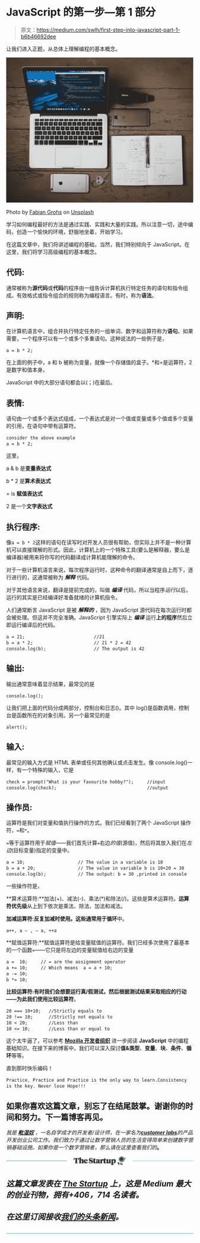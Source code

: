 # JavaScript 的第一步—第 1 部分

> 原文：<https://medium.com/swlh/first-step-into-javascript-part-1-b6b46692dee>

让我们进入正题，从总体上理解编程的基本概念。

![](img/955351bcc5df4b9ee1118ddf80053005.png)

Photo by [Fabian Grohs](https://unsplash.com/photos/XMFZqrGyV-Q?utm_source=unsplash&utm_medium=referral&utm_content=creditCopyText) on [Unsplash](https://unsplash.com/search/photos/programming?utm_source=unsplash&utm_medium=referral&utm_content=creditCopyText)

学习如何编程最好的方法是通过实践、实践和大量的实践。所以注意一切，途中编码，创造一个愉快的环境，舒服地坐着，开始学习。

在这篇文章中，我们将讲述编程的基础，当然，我们特别倾向于 JavaScript。在这里，我们将学习高级编程的基本概念。

## 代码:

通常被称为**源代码**或**代码**的程序由一组告诉计算机执行特定任务的语句和指令组成。有效格式或指令组合的规则称为编程语言。有时，称为**语法**。

## 声明:

在计算机语言中，组合并执行特定任务的一组单词、数字和运算符称为**语句**。如果需要，一个程序可以有一个或多个多重语句。这种说法的一些例子是，

```
a = b * 2;
```

在上面的例子中，a 和 b 被称为变量，就像一个存储值的盒子。*和=是运算符，2 是数字和值本身。

JavaScript 中的大部分语句都会以(；)在最后。

## 表情:

语句由一个或多个表达式组成，一个表达式是对一个值或变量或多个值或多个变量的引用，在语句中带有运算符。

```
consider the above example
a = b * 2;
```

这里，

a & b 是**变量表达式**

b * 2 是**算术表达式**

= is **赋值表达式**

2 是一个**文字表达式**

## 执行程序:

像`a = b * 2`这样的语句在读写时对开发人员很有帮助，但实际上并不是一种计算机可以直接理解的形式。因此，计算机上的一个特殊工具(要么是解释器，要么是编译器)被用来将你写的代码翻译成计算机能理解的命令。

对于一些计算机语言来说，每次程序运行时，这种命令的翻译通常是自上而下，逐行进行的，这通常被称为 ***解释*** 代码。

对于其他语言来说，翻译是提前完成的，叫做 ***编译*** 代码，所以当程序*运行*以后，运行的其实是已经编译好准备就绪的计算机指令。

人们通常断言 JavaScript 是被 ***解释的*** ，因为 JavaScript 源代码在每次运行时都会被处理。但这并不完全准确。JavaScript 引擎实际上 ***编译*** 运行**上的程序**然后立即运行编译后的代码。

```
a = 21;                          //21
b = a * 2;                       // 21 * 2 = 42
console.log(b);                  // The output is 42
```

## 输出:

输出通常意味着显示结果，最常见的是

```
console.log();
```

让我们把上面的代码分成两部分，控制台和日志()。其中 log()是函数调用，控制台是函数所在的对象引用。另一个最常见的是

```
alert();
```

## 输入:

最常见的输入方式是 HTML 表单或任何其他确认或点击发生。像 console.log()一样，有一个特殊的输入，它是

```
check = prompt("What is your favourite hobby?");     //input
console.log(check);                                  //output
```

## 操作员:

运算符是我们对变量和值执行操作的方式。我们已经看到了两个 JavaScript 操作符，`=`和`*`。

`=`等于运算符用于*赋值*——我们首先计算`=`右边*的值*(源值)，然后将其放入我们在*左边*(目标变量)指定的变量中。

```
a = 10;                    // The value in a variable is 10 
b = a + 20;                // The value in variable b is 10+20 = 30
console.log(b);            // The output: b = 30 ,printed in console
```

一些操作符是，

**算术运算符:**加法(+)、减法(-)、乘法(*)和除法(/)。这些是算术运算符。**运算符优先级**从上到下依次是乘法、除法、加法和减法。

**加减运算符:**反复加减时使用。这些通常用于**循环**中。

```
a++, a — , — a, ++a
```

**赋值运算符:**赋值运算符是给变量赋值的运算符。我们已经多次使用了最基本的一个函数`=`——它只是将左边的变量赋值给右边的变量

```
a =  10;     // = are the assignment operator
a += 10;     // Which means  a = a + 10; 
a -= 10; 
b *= 10;
```

**比较运算符:**有时我们会想要运行真/假测试，然后根据测试结果采取相应的行动——为此我们使用**比较运算符**。

```
20 === 10+10;   //Strictly equals to
20 !== 10;      //Strictly not equals to
10 < 20;        //Less than
10 <= 10;       //Less than or equal to
```

这个太牛逼了，可以参考 [**Mozilla 开发者组织**](https://developer.mozilla.org/bm/docs/Web/JavaScript) 进一步阅读 **JavaScript** 中的编程基础知识。在接下来的博客中，我们可以深入探讨**值&类型**、**变量**、**块**、**条件**、**循环**等等。

直到那时快乐编码！

```
Practice, Practice and Practice is the only way to learn.Consistency is the key. Never lose Hope!!!
```

## 如果你喜欢这篇文章，别忘了在结尾鼓掌。谢谢你的时间和努力。下一篇博客再见。

*我是* [***毗湿奴***](https://twitter.com/ArchitectUX) *，一名自学成才的开发者/设计师，在一家名为*[***customer labs***](http://www.customerlabs.co)*的产品开发创业公司工作。我们致力于通过让数字营销人员的生活变得简单来创建数字营销基础设施。如果你是一个数字营销者，那么请在这里查看我们的*[](http://www.customerlabs.co)**。**

*[![](img/308a8d84fb9b2fab43d66c117fcc4bb4.png)](https://medium.com/swlh)*

## *这篇文章发表在 [The Startup](https://medium.com/swlh) 上，这是 Medium 最大的创业刊物，拥有+406，714 名读者。*

## *在这里订阅接收[我们的头条新闻](http://growthsupply.com/the-startup-newsletter/)。*

*[![](img/b0164736ea17a63403e660de5dedf91a.png)](https://medium.com/swlh)*